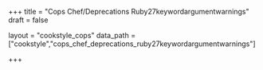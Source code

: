 +++
title = "Cops Chef/Deprecations Ruby27keywordargumentwarnings"
draft = false

layout = "cookstyle_cops"
data_path = ["cookstyle","cops_chef_deprecations_ruby27keywordargumentwarnings"]

+++

<!-- The content of this page is automatically generated from the
cops_chef_deprecations_ruby27keywordargumentwarnings.yml file in github.com/chef/cookstyle/docs-chef-io/data/cookstyle. -->
